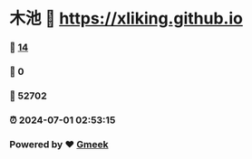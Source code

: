 # 木池 :link: https://xliking.github.io 
### :page_facing_up: [14](https://xliking.github.io/tag.html) 
### :speech_balloon: 0 
### :hibiscus: 52702 
### :alarm_clock: 2024-07-01 02:53:15 
### Powered by :heart: [Gmeek](https://github.com/Meekdai/Gmeek)
